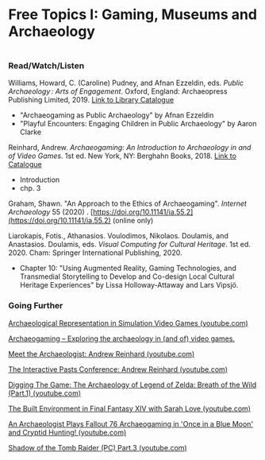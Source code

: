 # Free Topics I: Gaming, Museums and Archaeology

<figure><img src="../.gitbook/assets/Screenshot 2024-03-14 at 1.35.09 PM.png" alt=""><figcaption></figcaption></figure>

### Read/Watch/Listen

Williams, Howard, C. (Caroline) Pudney, and Afnan Ezzeldin, eds. _Public Archaeology : Arts of Engagement_. Oxford, England: Archaeopress Publishing Limited, 2019. [Link to Library Catalogue](https://ocul-crl.primo.exlibrisgroup.com/permalink/01OCUL\_CRL/hgdufh/alma991022939040005153)

* "Archaeogaming as Public Archaeology" by Afnan Ezzeldin
* "Playful Encounters: Engaging Children in Public Archaeology" by Aaron Clarke

Reinhard, Andrew. _Archaeogaming: An Introduction to Archaeology in and of Video Games_. 1st ed. New York, NY: Berghahn Books, 2018. [Link to Catalogue](https://ocul-crl.primo.exlibrisgroup.com/permalink/01OCUL\_CRL/1ortgfo/cdi\_doaj\_primary\_oai\_doaj\_org\_article\_724131d2dcf74757a75242971ab03158)

* Introduction
* chp. 3

Graham, Shawn. "An Approach to the Ethics of Archaeogaming". _Internet Archaeology_ 55 (2020) . [https://doi.org/10.11141/ia.55.2](https://doi.org/10.11141/ia.55.2) (online only)

Liarokapis, Fotis., Athanasios. Voulodimos, Nikolaos. Doulamis, and Anastasios. Doulamis, eds. _Visual Computing for Cultural Heritage_. 1st ed. 2020. Cham: Springer International Publishing, 2020.

* Chapter 10: "Using Augmented Reality, Gaming Technologies, and Transmedial Storytelling to Develop and Co-design Local Cultural Heritage Experiences" by Lissa Holloway-Attaway and Lars Vipsjö.

### Going Further

[Archaeological Representation in Simulation Video Games (youtube.com)](https://www.youtube.com/watch?v=eH9NHFo8cVA)

[Archaeogaming – Exploring the archaeology in (and of) video games.](https://archaeogaming.com/)

[Meet the Archaeologist: Andrew Reinhard (youtube.com)](https://www.youtube.com/watch?v=M\_Xfm3-Xg7U)

[The Interactive Pasts Conference: Andrew Reinhard (youtube.com)](https://www.youtube.com/watch?v=VWmQZeyIRUw)

[Digging The Game: The Archaeology of Legend of Zelda: Breath of the Wild (Part.1) (youtube.com)](https://www.youtube.com/watch?v=EyxQyi4zGB8)

[The Built Environment in Final Fantasy XIV with Sarah Love (youtube.com)](https://www.youtube.com/watch?v=FWlEWOpK0PU\&list=PL392LNBnFeKgYkiloZ6ff\_aVpWcDXDxMC\&index=23)

[An Archaeologist Plays Fallout 76 Archaeogaming in 'Once in a Blue Moon' and Cryptid Hunting! (youtube.com)](https://www.youtube.com/watch?v=kxXff7mymJE)

[Shadow of the Tomb Raider (PC) Part.3 (youtube.com)](https://www.youtube.com/watch?v=TQUvbvLNPH0)



